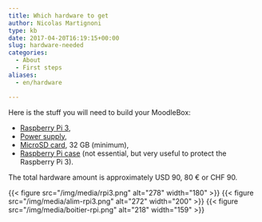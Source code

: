 ```yaml
---
title: Which hardware to get
author: Nicolas Martignoni
type: kb
date: 2017-04-20T16:19:15+00:00
slug: hardware-needed
categories:
  - About
  - First steps
aliases:
  - en/hardware

---
```

Here is the stuff you will need to build your MoodleBox:

  * [Raspberry Pi 3][1],
  * [Power supply][2],
  * [MicroSD card][3], 32 GB (minimum),
  * [Raspberry Pi case][4] (not essential, but very useful to protect the Raspberry Pi 3).

The total hardware amount is approximately USD 90, 80 € or CHF 90.

{{< figure src="/img/media/rpi3.png" alt="278" width="180" >}}
{{< figure src="/img/media/alim-rpi3.png" alt="272" width="200" >}}
{{< figure src="/img/media/boitier-rpi.png" alt="218" width="159" >}}

 [1]: https://www.raspberrypi.org/products/raspberry-pi-3-model-b/
 [2]: https://www.raspberrypi.org/products/universal-power-supply/
 [3]: http://thewirecutter.com/reviews/best-microsd-card/
 [4]: https://www.raspberrypi.org/products/raspberry-pi-3-case/
